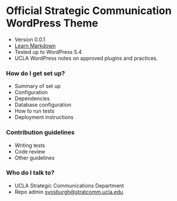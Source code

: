 # Official Strategic Communication WordPress Theme #

* Version 0.0.1
* [Learn Markdown](https://bitbucket.org/tutorials/markdowndemo)
* Tested up to WordPress 5.4
* UCLA WordPress notes on approved plugins and practices.

### How do I get set up? ###

* Summary of set up
* Configuration
* Dependencies
* Database configuration
* How to run tests
* Deployment instructions

### Contribution guidelines ###

* Writing tests
* Code review
* Other guidelines

### Who do I talk to? ###

* UCLA Strategic Communications Department
* Repo admin svosburgh@stratcomm.ucla.edu
